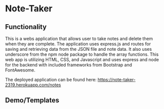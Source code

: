 # Note-Taker

## Functionality
This is a webs application that allows user to take notes and delete them when they are complete. The application uses express.js and routes for saving and retrieving data from the JSON file and note data. It also uses underscore from the npm node package to handle the array functions. This web app is utilizing HTML, CSS, and Javascript and uses express and node for the backend with included frameworks from Bootstrap and FontAwesome.

The deployed application can be found here: https://note-taker-2319.herokuapp.com/notes

## Demo/Templates
